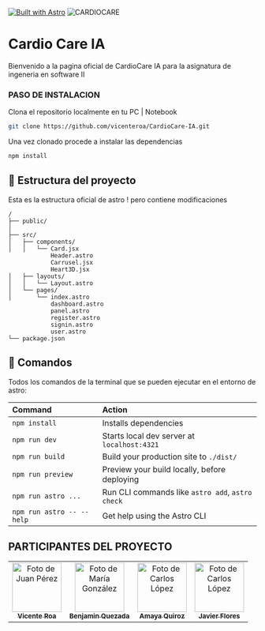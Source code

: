 [![Built with Astro](https://astro.badg.es/v2/built-with-astro/large.svg)](https://astro.build)
![CARDIOCARE](https://github.com/vicenteroa/CardioCare-IA/assets/79950811/e4a637df-000f-4173-8289-2e07f1a93717)


# Cardio Care IA 
Bienvenido a la pagina oficial de CardioCare IA para la asignatura de ingeneria en software II

### PASO DE INSTALACION
Clona el repositorio localmente en tu PC | Notebook
```sh
git clone https://github.com/vicenteroa/CardioCare-IA.git 
```
Una vez clonado procede a instalar las dependencias 
```sh
npm install 
```

## 🚀 Estructura del proyecto

Esta es la estructura oficial de astro ! pero contiene modificaciones 

```text
/
├── public/
│ 
├── src/
│   ├── components/
│   │   └── Card.jsx
            Header.astro
            Carrusel.jsx
            Heart3D.jsx
│   ├── layouts/
│   │   └── Layout.astro
│   └── pages/
│       └── index.astro
            dashboard.astro
            panel.astro
            register.astro
            signin.astro
            user.astro
└── package.json
```



## 🧞 Comandos

Todos los comandos de la terminal que se pueden ejecutar en el entorno de astro:

| Command                   | Action                                           |
| :------------------------ | :----------------------------------------------- |
| `npm install`             | Installs dependencies                            |
| `npm run dev`             | Starts local dev server at `localhost:4321`      |
| `npm run build`           | Build your production site to `./dist/`          |
| `npm run preview`         | Preview your build locally, before deploying     |
| `npm run astro ...`       | Run CLI commands like `astro add`, `astro check` |
| `npm run astro -- --help` | Get help using the Astro CLI                     |


## PARTICIPANTES DEL PROYECTO

<table>
  <tr>
    <td align="center">
      <a href="https://github.com/vicenteroa">
        <img src="https://github.com/vicenteroa.png" width="100px;" alt="Foto de Juan Pérez"/><br />
        <sub><b>Vicente Roa</b></sub>
      </a>
    </td>
    <td align="center">
      <a href="https://github.com/Perrla1">
        <img src="https://github.com/Perrla1.png" width="100px;" alt="Foto de María González"/><br />
        <sub><b>Benjamin Quezada</b></sub>
      </a>
    </td>
    <td align="center">
      <a href="https://github.com/amxylk31">
        <img src="https://github.com/amxylk31.png" width="100px;" alt="Foto de Carlos López"/><br />
        <sub><b>Amaya Quiroz</b></sub>
      </a>
    </td>
        <td align="center">
      <a href="https://github.com/Javieers">
        <img src="https://github.com/Javieers.png" width="100px;" alt="Foto de Carlos López"/><br />
        <sub><b>Javier Flores</b></sub>
      </a>
    </td>
  </tr>
</table>
